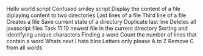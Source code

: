 Hello world script
Confused smiley script
Display the content of a file
diplaying content to two directories
Last lines of a file
Third line of a file
Creates a file
Save current state of a directory
Duplicate last line
Deletes all javascript files
Task 11
10 newest file in the current directory
Sorting and identifying unique characters
Finding a word
Count the number of lines that contain a word
Whats next
I hate bins
Letters only please
A to Z
Remove C from all words
